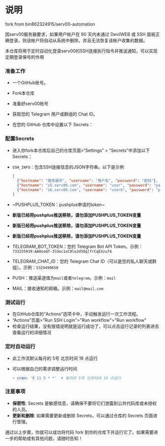 
# 说明 

fork from bin862324915/serv00-automation

因serv00服务器要求，如果用户帐户在 90 天内未通过 DevilWEB 或 SSH 面板正确登录，则该帐户将自动从系统中删除，并且无法恢复该帐户收集的数据。

本仓库将用于定时自动化登录serv00的SSH连接执行指令并推送通知，可以实现定期登录保号的作用

### 准备工作

- 一个GitHub账号。
- Fork本仓库
- 准备好serv00账号
- 获取您的 Telegram 用户或群组的 Chat ID。

- 在您的 GitHub 仓库中设置以下 Secrets：



### 配置Secrets

- 进入你fork本仓库后自己的仓库页面>“Settings” > “Secrets”中添加以下Secrets：

- `SSH_INFO`：包含SSH连接信息的JSON字符串。以下是示例

  ```json
  [
    {"hostname": "服务器号", "username": "用户名", "password": "密码"},
    {"hostname": "s5.serv00.com", "username": "user", "password": "password"},
    {"hostname": "s6.serv00.com", "username": "user6", "password": "password6"}
  ]
  ```
- ~PUSHPLUS_TOKEN：pushplus申请的token~
- **新版已经将pushplus推送移除，请勿添加PUSHPLUS_TOKEN变量**
- **新版已经将pushplus推送移除，请勿添加PUSHPLUS_TOKEN变量**
- **新版已经将pushplus推送移除，请勿添加PUSHPLUS_TOKEN变量**
- TELEGRAM_BOT_TOKEN：您的 Telegram Bot API Token。示例：`733255939:AAHsoQf-3lOoc1xC8le2d58qlfrCqEXzu74`
- TELEGRAM_CHAT_ID：您的 Telegram Chat ID（可以是您的私人聊天或群组）。示例：`5329499650`
- PUSH：推送渠道值为`mail`或者`telegram`。示例：`mail`
- MAIL：接收通知的邮箱。示例：`mail@mail.com`






### 测试运行

- 在GitHub仓库的“Actions”选项卡中，手动触发运行一次工作流程。
- “Actions”页面>"Run SSH Login">"Run workflow">"Run workflow"
- 检查运行结果，没有报错说明就是运行成功了，可以点击运行记录的列表进去查看运行的详细情况



### 定时自动运行

- 此工作流默认每月的 5号 北京时间 19 点运行

- 可以根据自己的需求调整运行时间

  ```yaml
  - cron: '0 11 5 * *'  # 每月的 5号 北京时间 19 点运行
  ```

  

### 注意事项

- **保密性**: Secrets 是敏感信息，请确保不要将它们泄露到公共代码库或未授权的人员。
- **更新和删除**: 如果需要更新或删除 Secrets，可以通过仓库的 Secrets 页面进行管理。

通过以上步骤，你就可以成功将代码 fork 到你的仓库下并运行它了。如果需要进一步的帮助或有其他问题，请随时告知！

